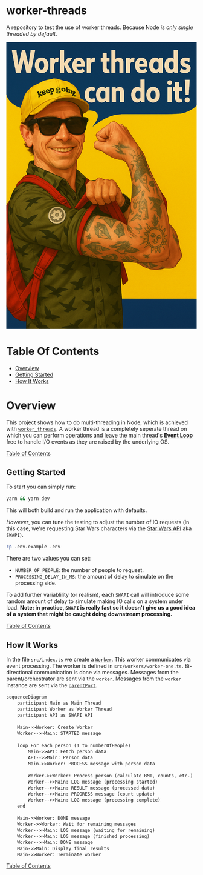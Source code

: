 # worker-threads

A repository to test the use of worker threads. Because Node _is only single threaded by default_.

<p align="center">
  <img width="800" src="./img/ez-the-riveter.png" />
</p>

# Table Of Contents

- [Overview](#overview)
- [Getting Started](#getting-started)
- [How It Works](#how-it-works)

# Overview

This project shows how to do multi-threading in Node, which is achieved with [`worker_threads`](https://nodejs.org/api/worker_threads.html). A worker thread is a completely seperate thread on which you can perform operations and leave the main thread's **[Event Loop](https://nodejs.org/en/learn/asynchronous-work/event-loop-timers-and-nexttick)** free to handle I/O events as they are raised by the underlying OS.

[Table of Contents](#table-of-contents)

## Getting Started

To start you can simply run:

```sh
yarn && yarn dev
```

This will both build and run the application with defaults.

_However_, you can tune the testing to adjust the number of IO requests (in this case,
we're requesting Star Wars characters via the [Star Wars API](https://swapi.dev/) aka `SWAPI`).

```sh
cp .env.example .env
```

There are two values you can set:

- `NUMBER_OF_PEOPLE`: the number of people to request.
- `PROCESSING_DELAY_IN_MS`: the amount of delay to simulate on the processing side.

To add further variablility (or realism), each `SWAPI` call will introduce some random amount of delay to simulate making IO calls on a system under load. **Note: in practice, `SWAPI` is really fast so it doesn't give us a good idea of a system that might be caught doing downstream processing.**

[Table of Contents](#table-of-contents)

## How It Works

In the file `src/index.ts` we create a [`Worker`](https://nodejs.org/api/worker_threads.html#worker-threads). This worker communicates via event processing. The worker is defined in `src/workers/worker-one.ts`. Bi-directional communication is done via messages. Messages from the parent/orchestrator are sent via the `worker`. Messages from the `worker` instance are sent via the [`parentPort`](https://nodejs.org/api/worker_threads.html#workerparentport).

```mermaid
sequenceDiagram
    participant Main as Main Thread
    participant Worker as Worker Thread
    participant API as SWAPI API

    Main->>Worker: Create Worker
    Worker-->>Main: STARTED message

    loop For each person (1 to numberOfPeople)
        Main->>API: Fetch person data
        API-->>Main: Person data
        Main->>Worker: PROCESS message with person data

        Worker->>Worker: Process person (calculate BMI, counts, etc.)
        Worker-->>Main: LOG message (processing started)
        Worker-->>Main: RESULT message (processed data)
        Worker-->>Main: PROGRESS message (count update)
        Worker-->>Main: LOG message (processing complete)
    end

    Main->>Worker: DONE message
    Worker->>Worker: Wait for remaining messages
    Worker-->>Main: LOG message (waiting for remaining)
    Worker-->>Main: LOG message (finished processing)
    Worker-->>Main: DONE message
    Main->>Main: Display final results
    Main->>Worker: Terminate worker
```

[Table of Contents](#table-of-contents)
